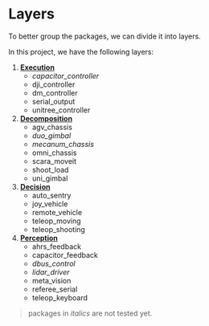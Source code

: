 # Layers

To better group the packages, we can divide it into layers.

In this project, we have the following layers:

1. [**Execution**](execution.md)
    - _capacitor_controller_
    - dji_controller
    - dm_controller
    - serial_output
    - unitree_controller
2. [**Decomposition**](decomposition.md)
    - agv_chassis
    - _duo_gimbal_
    - _mecanum_chassis_
    - omni_chassis
    - scara_moveit
    - shoot_load
    - uni_gimbal
3. [**Decision**](decision.md)
    - auto_sentry
    - joy_vehicle
    - remote_vehicle
    - teleop_moving
    - teleop_shooting
4. [**Perception**](perception.md)
    - ahrs_feedback
    - capacitor_feedback
    - _dbus_control_
    - _lidar_driver_
    - meta_vision
    - referee_serial
    - teleop_keyboard

> packages in _italics_ are not tested yet.
> 
